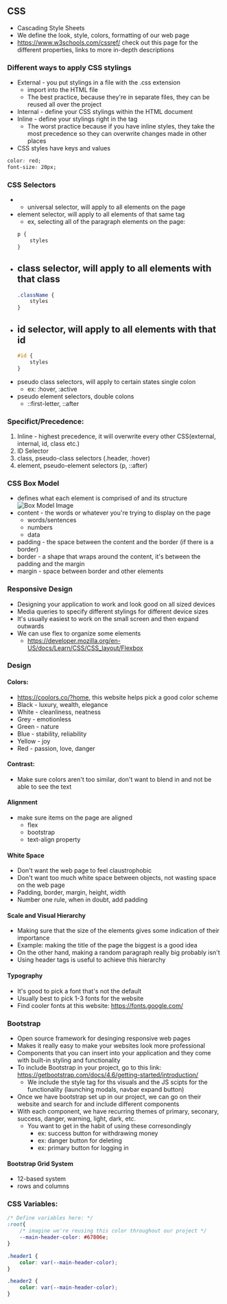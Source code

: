 ## CSS
- Cascading Style Sheets
- We define the look, style, colors, formatting of our web page
- https://www.w3schools.com/cssref/ check out this page for the different properties, links to more in-depth descriptions

### Different ways to apply CSS stylings
- External - you put stylings in a file with the .css extension
    - import into the HTML file
    - The best practice, because they're in separate files, they can be reused all over the project
- Internal - define your CSS stylings within the HTML document
- Inline - define your stylings right in the tag
    - The worst practice because if you have inline styles, they take the most precedence so they can overwrite changes made in other places
- CSS styles have keys and values
```css
color: red;
font-size: 20px;
```

### CSS Selectors
- * universal selector, will apply to all elements on the page
- element selector, will apply to all elements of that same tag
    - ex, selecting all of the paragraph elements on the page:
    ```css
    p {
        styles
    }
    ```
- class selector, will apply to all elements with that class
    - 
    ```css
    .className {
        styles
    }
    ```
- id selector, will apply to all elements with that id
    - 
    ```css
    #id {
        styles
    }
    ```
- pseudo class selectors, will apply to certain states single colon
    - ex: :hover, :active
- pseudo element selectors, double colons
    - ::first-letter, ::after

### Specifict/Precedence:
1. Inline - highest precedence, it will overwrite every other CSS(external, internal, id, class etc.)
2. ID Selector
3. class, pseudo-class selectors (.header, :hover)
4. element, pseudo-element selectors (p, ::after)

### CSS Box Model
- defines what each element is comprised of and its structure
![Box Model Image](https://www.washington.edu/accesscomputing/webd2/student/unit3/images/boxmodel.gif)
- content - the words or whatever you're trying to display on the page
    - words/sentences
    - numbers
    - data
- padding - the space between the content and the border (if there is a border)
- border - a shape that wraps around the content, it's between the padding and the margin
- margin - space between border and other elements

### Responsive Design
- Designing your application to work and look good on all sized devices
- Media queries to specify different stylings for different device sizes
- It's usually easiest to work on the small screen and then expand outwards
- We can use flex to organize some elements
    - https://developer.mozilla.org/en-US/docs/Learn/CSS/CSS_layout/Flexbox


### Design
#### Colors:
- https://coolors.co/?home, this website helps pick a good color scheme
- Black - luxury, wealth, elegance
- White - cleanliness, neatness
- Grey - emotionless
- Green - nature
- Blue - stability, reliability
- Yellow - joy
- Red - passion, love, danger

#### Contrast:
- Make sure colors aren't too similar, don't want to blend in and not be able to see the text

#### Alignment
- make sure items on the page are aligned
    - flex
    - bootstrap
    - text-align property

#### White Space
- Don't want the web page to feel claustrophobic
- Don't want too much white space between objects, not wasting space on the web page
- Padding, border, margin, height, width
- Number one rule, when in doubt, add padding

#### Scale and Visual Hierarchy
- Making sure that the size of the elements gives some indication of their importance
- Example: making the title of the page the biggest is a good idea
- On the other hand, making a random paragraph really big probably isn't
- Using header tags is useful to achieve this hierarchy

#### Typography
- It's good to pick a font that's not the default
- Usually best to pick 1-3 fonts for the website
- Find cooler fonts at this website: https://fonts.google.com/

### Bootstrap
- Open source framework for desinging responsive web pages
- Makes it really easy to make your websites look more professional
- Components that you can insert into your application and they come with built-in styling and functionality
- To include Bootstrap in your project, go to this link: https://getbootstrap.com/docs/4.6/getting-started/introduction/
    - We include the style tag for ths visuals and the JS scipts for the functionality (launching modals, navbar expand button)
- Once we have bootstrap set up in our project, we can go on their website and search for and include different components
- With each component, we have recurring themes of primary, seconary, success, danger, warning, light, dark, etc.
    - You want to get in the habit of using these corresondingly
        - ex: success button for withdrawing money
        - ex: danger button for deleting
        - ex: primary button for logging in
#### Bootstrap Grid System
- 12-based system
- rows and columns


### CSS Variables:
```css
/* Define variables here: */
:root{
    /* imagine we're reusing this color throughout our project */
    --main-header-color: #67806e;
}

.header1 {
    color: var(--main-header-color);
}

.header2 {
    color: var(--main-header-color);
}
```